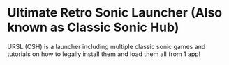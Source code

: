 # Ultimate Retro Sonic Launcher (Also known as Classic Sonic Hub)

URSL (CSH) is a launcher including multiple classic sonic games and tutorials on how to legally install them and load them all from 1 app!
